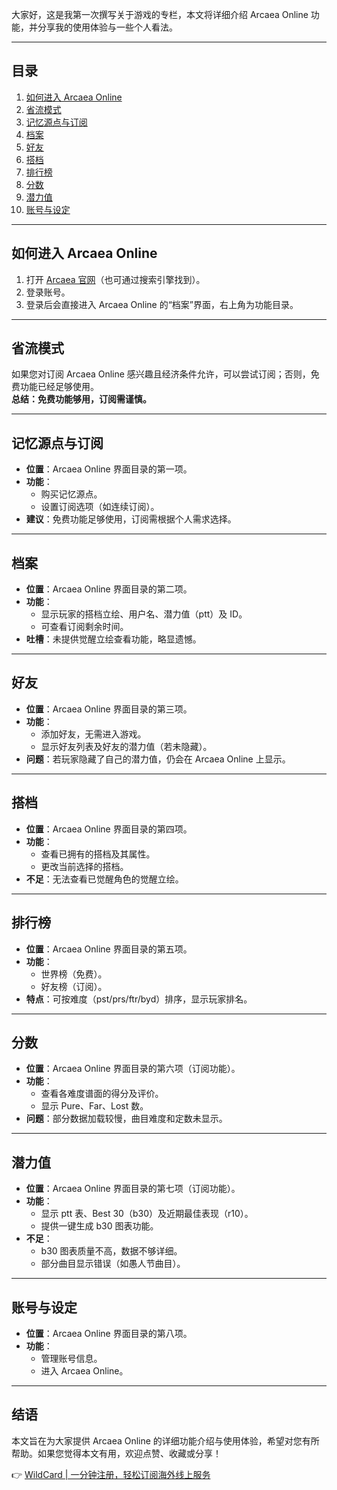 大家好，这是我第一次撰写关于游戏的专栏，本文将详细介绍 Arcaea Online 功能，并分享我的使用体验与一些个人看法。

---

## 目录

1. [如何进入 Arcaea Online](#如何进入-arcaea-online)  
2. [省流模式](#省流模式)  
3. [记忆源点与订阅](#记忆源点与订阅)  
4. [档案](#档案)  
5. [好友](#好友)  
6. [搭档](#搭档)  
7. [排行榜](#排行榜)  
8. [分数](#分数)  
9. [潜力值](#潜力值)  
10. [账号与设定](#账号与设定)  

---

## 如何进入 Arcaea Online

1. 打开 [Arcaea 官网](https://arcaea.lowiro.com/cn)（也可通过搜索引擎找到）。  
2. 登录账号。  
3. 登录后会直接进入 Arcaea Online 的“档案”界面，右上角为功能目录。

---

## 省流模式

如果您对订阅 Arcaea Online 感兴趣且经济条件允许，可以尝试订阅；否则，免费功能已经足够使用。  
**总结：免费功能够用，订阅需谨慎。**

---

## 记忆源点与订阅

- **位置**：Arcaea Online 界面目录的第一项。  
- **功能**：  
  - 购买记忆源点。  
  - 设置订阅选项（如连续订阅）。  
- **建议**：免费功能足够使用，订阅需根据个人需求选择。

---

## 档案

- **位置**：Arcaea Online 界面目录的第二项。  
- **功能**：  
  - 显示玩家的搭档立绘、用户名、潜力值（ptt）及 ID。  
  - 可查看订阅剩余时间。  
- **吐槽**：未提供觉醒立绘查看功能，略显遗憾。

---

## 好友

- **位置**：Arcaea Online 界面目录的第三项。  
- **功能**：  
  - 添加好友，无需进入游戏。  
  - 显示好友列表及好友的潜力值（若未隐藏）。  
- **问题**：若玩家隐藏了自己的潜力值，仍会在 Arcaea Online 上显示。

---

## 搭档

- **位置**：Arcaea Online 界面目录的第四项。  
- **功能**：  
  - 查看已拥有的搭档及其属性。  
  - 更改当前选择的搭档。  
- **不足**：无法查看已觉醒角色的觉醒立绘。

---

## 排行榜

- **位置**：Arcaea Online 界面目录的第五项。  
- **功能**：  
  - 世界榜（免费）。  
  - 好友榜（订阅）。  
- **特点**：可按难度（pst/prs/ftr/byd）排序，显示玩家排名。

---

## 分数

- **位置**：Arcaea Online 界面目录的第六项（订阅功能）。  
- **功能**：  
  - 查看各难度谱面的得分及评价。  
  - 显示 Pure、Far、Lost 数。  
- **问题**：部分数据加载较慢，曲目难度和定数未显示。

---

## 潜力值

- **位置**：Arcaea Online 界面目录的第七项（订阅功能）。  
- **功能**：  
  - 显示 ptt 表、Best 30（b30）及近期最佳表现（r10）。  
  - 提供一键生成 b30 图表功能。  
- **不足**：  
  - b30 图表质量不高，数据不够详细。  
  - 部分曲目显示错误（如愚人节曲目）。

---

## 账号与设定

- **位置**：Arcaea Online 界面目录的第八项。  
- **功能**：  
  - 管理账号信息。  
  - 进入 Arcaea Online。

---

## 结语

本文旨在为大家提供 Arcaea Online 的详细功能介绍与使用体验，希望对您有所帮助。如果您觉得本文有用，欢迎点赞、收藏或分享！

👉 [WildCard | 一分钟注册，轻松订阅海外线上服务](https://bit.ly/bewildcard)